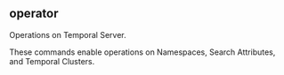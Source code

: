 ## operator

Operations on Temporal Server.

These commands enable operations on Namespaces, Search Attributes, and Temporal Clusters.

